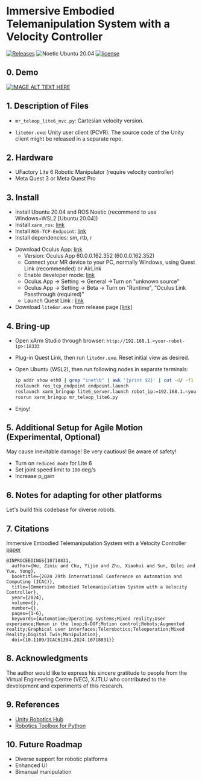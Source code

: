 # Immersive Embodied Telemanipulation System with a Velocity Controller

[![Releases](https://img.shields.io/github/release/Zhefan-Xu/CERLAB-UAV-Autonomy.svg)](https://github.com/RoboDD/usv_autonomy/releases)
![Noetic Ubuntu 20.04](https://github.com/Zhefan-Xu/CERLAB-UAV-Autonomy/actions/workflows/Ubuntu20.04-build.yaml/badge.svg) 
[![license](https://img.shields.io/badge/License-MIT-green.svg)](https://opensource.org/licenses/MIT) 


## 0. Demo

[![IMAGE ALT TEXT HERE](https://img.youtube.com/vi/BAV0jQoAaEk/0.jpg)](https://www.youtube.com/embed/BAV0jQoAaEk)

## 1. Description of Files

- ```mr_teleop_lite6_mvc.py```: Cartesian velocity version.
<!-- - ```mr_teleop_lite6_mvj.py```: Joint velocity version. -->
<!-- - ```lite6.urdf```: URDF definitions for UFactory Lite 6 robotic manipulator. -->
<!-- - ```build_lite6.py```: imports Lite 6 URDF model -->
- ```lite6mr.exe```: Unity user client (PCVR). The source code of the Unity client might be released in a separate repo.

## 2. Hardware

- UFactory Lite 6 Robotic Manipulator (require velocity controller)
- Meta Quest 3 or Meta Quest Pro

## 3. Install

- Install Ubuntu 20.04 and ROS Noetic (recommend to use Windows+WSL2 [Ubuntu 20.04])
- Install `xarm_ros`: [link](https://github.com/xArm-Developer/xarm_ros)
- Install `ROS-TCP-Endpoint`: [link](https://github.com/Unity-Technologies/ROS-TCP-Endpoint)
- Install dependencies: sm, rtb, r
<!-- - Copy this file to ```~/.local/lib/python3.8/site-packages/rtbdata/xacro``` -->
- Download Oculus App: [link](https://www.meta.com/gb/quest/setup/)
  - Version: Oculus App 60.0.0.162.352 (60.0.0.162.352) 
  - Connect your MR device to your PC, normally Windows, using Quest Link (recommended) or AirLink
  - Enable developer mode: [link](https://developer.oculus.com/documentation/native/android/mobile-device-setup/?locale=en_GB)
  - Oculus App -> Setting -> General ->Turn on "unknown source"
  - Oculus App -> Setting -> Beta -> Turn on "Runtime", "Oculus Link Passthrough (required)"
  - Launch Quest Link : [link](https://www.meta.com/en-gb/help/quest/articles/headsets-and-accessories/oculus-link/connect-link-with-quest-2/)
- Download ```lite6mr.exe``` from release page [[link]](https://github.com/RoboDD/teleop_idk/releases/download/icac/lite6mr.zip)

## 4. Bring-up

- Open xArm Studio through browser: `http://192.168.1.<your-robot-ip>:18333`
- Plug-in Quest Link, then run ```lite6mr.exe```. Reset initial view as desired.
- Open Ubuntu (WSL2), then run following nodes in separate terminals:

  ```bash
  ip addr show eth0 | grep "inet\b" | awk '{print $2}' | cut -d/ -f1
  roslaunch ros_tcp_endpoint endpoint.launch
  roslaunch xarm_bringup lite6_server.launch robot_ip:=192.168.1.<your-robot-ip>
  rosrun xarm_bringup mr_teleop_lite6.py
  ```
- Enjoy!
  
## 5. Additional Setup for Agile Motion (Experimental, Optional)

May cause inevitable damage! Be very cautious! Be aware of safety!

- Turn on `reduced mode` for Lite 6
- Set joint speed limit to `180` deg/s
- Increase p_gain


## 6. Notes for adapting for other platforms

Let's build this codebase for diverse robots.

## 7. Citations

Immersive Embodied Telemanipulation System with a Velocity Controller
[paper](https://ieeexplore.ieee.org/document/10718831)

```
@INPROCEEDINGS{10718831,
  author={Wu, Ziniu and Chu, Yijie and Zhu, Xiaohui and Sun, Qilei and Yue, Yong},
  booktitle={2024 29th International Conference on Automation and Computing (ICAC)}, 
  title={Immersive Embodied Telemanipulation System with a Velocity Controller}, 
  year={2024},
  volume={},
  number={},
  pages={1-6},
  keywords={Automation;Operating systems;Mixed reality;User experience;Human in the loop;6-DOF;Motion control;Robots;Augmented reality;Graphical user interfaces;Telerobotics;Teleoperation;Mixed Reality;Digital Twin;Manipulation},
  doi={10.1109/ICAC61394.2024.10718831}}
```

## 8. Acknowledgments

The author would like to express his sincere gratitude to people from the Virtual Engineering Centre (VEC), XJTLU who contributed to the development and experiments of this research.

## 9. References

- [Unity Robotics Hub](https://github.com/Unity-Technologies/Unity-Robotics-Hub/tree/main)
- [Robotics Toolbox for Python](https://github.com/petercorke/robotics-toolbox-python)

## 10. Future Roadmap

- Diverse support for robotic platforms
- Enhanced UI
- Bimanual manipulation
